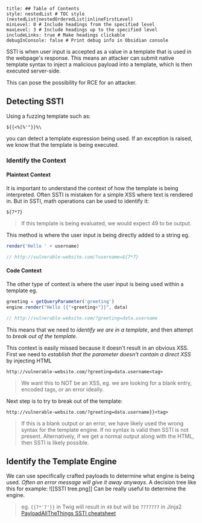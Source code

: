 ```table-of-contents
title: ## Table of Contents
style: nestedList # TOC style (nestedList|nestedOrderedList|inlineFirstLevel)
minLevel: 0 # Include headings from the specified level
maxLevel: 3 # Include headings up to the specified level
includeLinks: true # Make headings clickable
debugInConsole: false # Print debug info in Obsidian console
```

SSTI is when user input is accepted as a value in a template that is used in the webpage's response. This means an attacker can submit native template syntax to inject a malicious payload into a template, which is then executed server-side.

This can pose the possibility for RCE for an attacker.

## Detecting SSTI
Using a fuzzing template such as: 
```
${{<%[%'"}}%\
```
you can detect a template expression being used. If an exception is raised, we know that the template is being executed.

### Identify the Context
#### Plaintext Context
It is important to understand the context of how the template is being interpreted. Often SSTI is mistaken for a simple XSS where text is rendered in. But in SSTI, math operations can be used to identify it:
```
${7*7}
```
> If this template is being evaluated, we would expect 49 to be output.

This method is where the user input is being directly added to a string eg.
```js
render('Hello ' + username)

// http://vulnerable-website.com/?username=${7*7}
```

#### Code Context
The other type of context is where the user input is being used within a template eg.
```js
greeting = getQueryParameter('greeting')
engine.render("Hello {{"+greeting+"}}", data)

// http://vulnerable-website.com/?greeting=data.username
```
This means that we need to *identify we are in a template*, and then attempt to *break out of the template*.

This context is easily missed because it doesn't result in an obvious XSS. First we need to *establish that the parameter doesn't contain a direct XSS* by injecting HTML
```http
http://vulnerable-website.com/?greeting=data.username<tag>
```
> We want this to NOT be an XSS, eg. we are looking for a blank entry, encoded tags, or an error ideally.

Next step is to try to break out of the template:
```http
http://vulnerable-website.com/?greeting=data.username}}<tag>
```
> If this is a blank output or an error, we have likely used the wrong syntax for the template engine. If no syntax is valid then SSTI is not present.
> Alternatively, if we get a normal output along with the HTML, then SSTI is likely possible.

## Identify the Template Engine
We can use specifically crafted payloads to determine what engine is being used. *Often an error message will give it away anyways*. A decision tree like this for example:
![[SSTI tree.png]]
Can be really useful to determine the engine.
> eg. `{{7*'7'}}` in Twig will result in `49` but will be `7777777` in Jinja2
> [PayloadAllTheThings SSTI cheatsheet](https://github.com/swisskyrepo/PayloadsAllTheThings/blob/master/Server%20Side%20Template%20Injection/README.md?ref=sec.stealthcopter.com)
